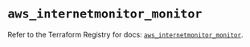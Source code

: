 # `aws_internetmonitor_monitor`

Refer to the Terraform Registry for docs: [`aws_internetmonitor_monitor`](https://registry.terraform.io/providers/hashicorp/aws/6.4.0/docs/resources/internetmonitor_monitor).
